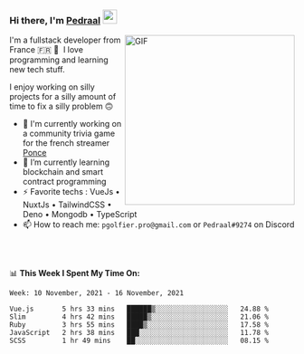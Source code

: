 ### Hi there, I'm <a href="https://pedraal.dev" target="_blank">Pedraal</a> <img src="https://media.giphy.com/media/hvRJCLFzcasrR4ia7z/giphy.gif" width="25px">
<img align="right" alt="GIF" src="https://pedraal.dev/avatar.png" width="300" height="300" />

I'm a fullstack developer from France 🇫🇷 🥖 &nbsp;I love programming and learning new
tech stuff.

I enjoy working on silly projects for a silly amount of time to fix a silly problem 🙃

- 🔭  I'm currently working on a community trivia game for the french streamer <a href="https://twitch.tv/ponce" target="_blank">Ponce</a>
- 🌱 I’m currently learning blockchain and smart contract programming
- ⚡ Favorite techs : VueJs &bull; NuxtJs &bull; TailwindCSS &bull; Deno &bull; Mongodb &bull; TypeScript
- 📫 How to reach me: `pgolfier.pro@gmail.com` or `Pedraal#9274` on Discord

<br>
<br>

📊 **This Week I Spent My Time On:**
<!--START_SECTION:waka-->
```text
Week: 10 November, 2021 - 16 November, 2021

Vue.js       5 hrs 33 mins   ██████▒░░░░░░░░░░░░░░░░░░   24.88 % 
Slim         4 hrs 42 mins   █████▒░░░░░░░░░░░░░░░░░░░   21.06 % 
Ruby         3 hrs 55 mins   ████▒░░░░░░░░░░░░░░░░░░░░   17.58 % 
JavaScript   2 hrs 38 mins   ███░░░░░░░░░░░░░░░░░░░░░░   11.78 % 
SCSS         1 hr 49 mins    ██░░░░░░░░░░░░░░░░░░░░░░░   08.15 % 
```
<!--END_SECTION:waka-->
